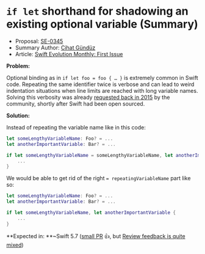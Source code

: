 # `if let` shorthand for shadowing an existing optional variable  (Summary)

* Proposal: [SE-0345](https://github.com/apple/swift-evolution/blob/main/proposals/0345-if-let-shorthand.md)
* Summary Author: [Cihat Gündüz](https://github.com/Jeehut)
* Article: [Swift Evolution Monthly: First Issue](https://www.fline.dev/swift-evolution-monthly-first-issue/#se-0345-if-let-shorthand-for-shadowing-an-existing-optional-variable)

**Problem:**

Optional binding as in `if let foo = foo { … }` is extremely common in Swift code. Repeating the same identifier twice is verbose and can lead to weird indentation situations when line limits are reached with long variable names. Solving this verbosity was already [requested back in 2015](https://forums.swift.org/t/if-let-shortcut-syntax/56?ref=fline.dev) by the community, shortly after Swift had been open sourced.

**Solution:**

Instead of repeating the variable name like in this code:

```Swift
let someLengthyVariableName: Foo? = ...
let anotherImportantVariable: Bar? = ...

if let someLengthyVariableName = someLengthyVariableName, let anotherImportantVariable = anotherImportantVariable {
    ...
}
```

We would be able to get rid of the right `= repeatingVariableName` part like so:

```Swift
let someLengthyVariableName: Foo? = ...
let anotherImportantVariable: Bar? = ...

if let someLengthyVariableName, let anotherImportantVariable {
    ...
}
```

**Expected in: **~Swift 5.7 ([small PR](https://github.com/apple/swift/pull/40694/files?ref=fline.dev) 👍, but [Review feedback is quite mixed](https://forums.swift.org/t/se-0345-if-let-shorthand-for-shadowing-an-existing-optional-variable/55805?ref=fline.dev))